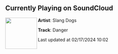## Currently Playing on SoundCloud

[<img align="left" width="100" src="https://i1.sndcdn.com/artworks-caUzw1h5g9LlmAJK-SxQmzg-t500x500.jpg">](https://soundcloud.com/slangdogs/danger)

**Artist**: Slang Dogs 

**Track**: Danger

Last updated at 02/17/2024 10:02
